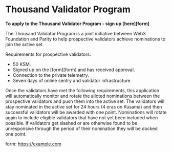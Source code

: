 # Thousand Validator Program

**To apply to the Thousand Validator Program - sign up [here][form]**

The Thousand Validator Program is a joint initiative between Web3 Foundation
and Parity to help prospective validators achieve nominations to join the 
active set.

Requirements for prospective validators:
 - 50 KSM.
 - Signed up on the [form][form] and has received approval.
 - Connection to the private telemetry.
 - Seven days of online sentry and validator infrastructure.

Once the validators have met the following requirements, this application will
automatically monitor and rotate the alloted nominations between the prospective
validators and push them into the active set. The validators will stay nominated
in the active set for 24 hours (4 eras on Kusama) and then successful validators
will be awarded with one point. Nominations will rotate again to include eligible
validators that have not yet been included when possible. If validators get slashed
or are otherwise found to be unresponsive through the period of their nomination
they will be docked one point.

form: https://example.com
